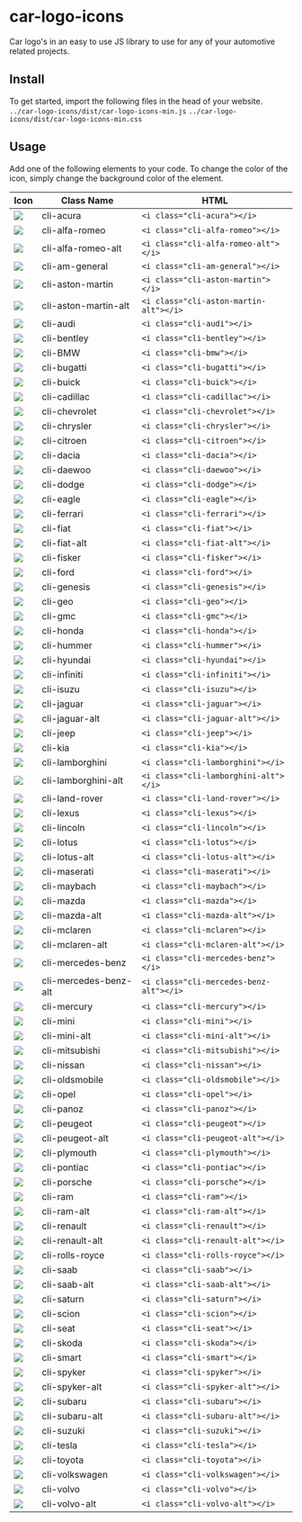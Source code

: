# car-logo-icons
Car logo's in an easy to use JS library to use for any of your automotive related projects.

## Install
To get started, import the following files in the head of your website.
`../car-logo-icons/dist/car-logo-icons-min.js`
`../car-logo-icons/dist/car-logo-icons-min.css`

## Usage
Add one of the following elements to your code. To change the color of the icon, simply change the background color of the element.

|Icon|Class Name|HTML|
|---|---|---|
| ![](./icons/acura.svg) | cli-acura | `<i class="cli-acura"></i>`|
| ![](./icons/alfa-romeo.svg) | cli-alfa-romeo | `<i class="cli-alfa-romeo"></i>`|
| ![](./icons/alfa-romeo-alt.svg) | cli-alfa-romeo-alt | `<i class="cli-alfa-romeo-alt"></i>`|
| ![](./icons/am-general.svg) | cli-am-general | `<i class="cli-am-general"></i>`| |
| ![](./icons/aston-martin.svg) | cli-aston-martin | `<i class="cli-aston-martin"></i>`|
| ![](./icons/aston-martin-alt.svg) | cli-aston-martin-alt | `<i class="cli-aston-martin-alt"></i>`|
| ![](./icons/audi.svg) | cli-audi | `<i class="cli-audi"></i>`|
| ![](./icons/bentley.svg) | cli-bentley | `<i class="cli-bentley"></i>`|
| ![](./icons/bmw.svg) | cli-BMW | `<i class="cli-bmw"></i>`|
| ![](./icons/bugatti.svg) | cli-bugatti | `<i class="cli-bugatti"></i>`|
| ![](./icons/buick.svg) | cli-buick | `<i class="cli-buick"></i>`|
| ![](./icons/cadillac.svg) | cli-cadillac | `<i class="cli-cadillac"></i>`|
| ![](./icons/chevrolet.svg) | cli-chevrolet | `<i class="cli-chevrolet"></i>`|
| ![](./icons/chrysler.svg) | cli-chrysler | `<i class="cli-chrysler"></i>`|
| ![](./icons/citroen.svg) | cli-citroen | `<i class="cli-citroen"></i>`|
| ![](./icons/dacia.svg) | cli-dacia | `<i class="cli-dacia"></i>`|
| ![](./icons/daewoo.svg) | cli-daewoo | `<i class="cli-daewoo"></i>`|
| ![](./icons/dodge.svg) | cli-dodge | `<i class="cli-dodge"></i>`|
| ![](./icons/eagle.svg) | cli-eagle | `<i class="cli-eagle"></i>`|
| ![](./icons/ferrari.svg) | cli-ferrari | `<i class="cli-ferrari"></i>`|
| ![](./icons/fiat.svg) | cli-fiat | `<i class="cli-fiat"></i>`|
| ![](./icons/fiat-alt.svg) | cli-fiat-alt | `<i class="cli-fiat-alt"></i>`|
| ![](./icons/fisker.svg) | cli-fisker | `<i class="cli-fisker"></i>`|
| ![](./icons/ford.svg) | cli-ford | `<i class="cli-ford"></i>`|
| ![](./icons/genesis.svg) | cli-genesis | `<i class="cli-genesis"></i>`|
| ![](./icons/geo.svg) | cli-geo | `<i class="cli-geo"></i>`|
| ![](./icons/gmc.svg) | cli-gmc | `<i class="cli-gmc"></i>`|
| ![](./icons/honda.svg) | cli-honda | `<i class="cli-honda"></i>`|
| ![](./icons/hummer.svg) | cli-hummer | `<i class="cli-hummer"></i>`|
| ![](./icons/hyundai.svg) | cli-hyundai | `<i class="cli-hyundai"></i>`|
| ![](./icons/infiniti.svg) | cli-infiniti | `<i class="cli-infiniti"></i>`|
| ![](./icons/isuzu.svg) | cli-isuzu | `<i class="cli-isuzu"></i>`|
| ![](./icons/jaguar.svg) | cli-jaguar | `<i class="cli-jaguar"></i>`|
| ![](./icons/jaguar-alt.svg) | cli-jaguar-alt | `<i class="cli-jaguar-alt"></i>`|
| ![](./icons/jeep.svg) | cli-jeep | `<i class="cli-jeep"></i>`|
| ![](./icons/kia.svg) | cli-kia | `<i class="cli-kia"></i>`|
| ![](./icons/lamborghini.svg) | cli-lamborghini | `<i class="cli-lamborghini"></i>`|
| ![](./icons/lamborghini-alt.svg) | cli-lamborghini-alt | `<i class="cli-lamborghini-alt"></i>`|
| ![](./icons/land-rover.svg) | cli-land-rover | `<i class="cli-land-rover"></i>`|
| ![](./icons/lexus.svg) | cli-lexus | `<i class="cli-lexus"></i>`|
| ![](./icons/lincoln.svg) | cli-lincoln | `<i class="cli-lincoln"></i>`|
| ![](./icons/lotus.svg) | cli-lotus | `<i class="cli-lotus"></i>`|
| ![](./icons/lotus-alt.svg) | cli-lotus-alt | `<i class="cli-lotus-alt"></i>`|
| ![](./icons/maserati.svg) | cli-maserati | `<i class="cli-maserati"></i>`|
| ![](./icons/maybach.svg) | cli-maybach | `<i class="cli-maybach"></i>`|
| ![](./icons/mazda.svg) | cli-mazda | `<i class="cli-mazda"></i>`|
| ![](./icons/mazda-alt.svg) | cli-mazda-alt | `<i class="cli-mazda-alt"></i>`|
| ![](./icons/mclaren.svg) | cli-mclaren | `<i class="cli-mclaren"></i>`|
| ![](./icons/mclaren-alt.svg) | cli-mclaren-alt | `<i class="cli-mclaren-alt"></i>`|
| ![](./icons/mercedes-benz.svg) | cli-mercedes-benz | `<i class="cli-mercedes-benz"></i>`|
| ![](./icons/mercedes-benz-alt.svg) | cli-mercedes-benz-alt | `<i class="cli-mercedes-benz-alt"></i>`|
| ![](./icons/mercury.svg) | cli-mercury | `<i class="cli-mercury"></i>`|
| ![](./icons/mini.svg) | cli-mini | `<i class="cli-mini"></i>`|
| ![](./icons/mini-alt.svg) | cli-mini-alt | `<i class="cli-mini-alt"></i>`|
| ![](./icons/mitsubishi.svg) | cli-mitsubishi | `<i class="cli-mitsubishi"></i>`|
| ![](./icons/nissan.svg) | cli-nissan | `<i class="cli-nissan"></i>`|
| ![](./icons/oldsmobile.svg) | cli-oldsmobile | `<i class="cli-oldsmobile"></i>`|
| ![](./icons/opel.svg) | cli-opel | `<i class="cli-opel"></i>`|
| ![](./icons/panoz.svg) | cli-panoz | `<i class="cli-panoz"></i>`|
| ![](./icons/peugeot.svg) | cli-peugeot | `<i class="cli-peugeot"></i>`|
| ![](./icons/peugeot-alt.svg) | cli-peugeot-alt | `<i class="cli-peugeot-alt"></i>`|
| ![](./icons/plymouth.svg) | cli-plymouth | `<i class="cli-plymouth"></i>`|
| ![](./icons/pontiac.svg) | cli-pontiac | `<i class="cli-pontiac"></i>`|
| ![](./icons/porsche.svg) | cli-porsche | `<i class="cli-porsche"></i>`|
| ![](./icons/ram.svg) | cli-ram | `<i class="cli-ram"></i>`|
| ![](./icons/ram-alt.svg) | cli-ram-alt | `<i class="cli-ram-alt"></i>`|
| ![](./icons/renault.svg) | cli-renault | `<i class="cli-renault"></i>`|
| ![](./icons/renault-alt.svg) | cli-renault-alt | `<i class="cli-renault-alt"></i>`|
| ![](./icons/rolls-royce.svg) | cli-rolls-royce | `<i class="cli-rolls-royce"></i>`|
| ![](./icons/saab.svg) | cli-saab | `<i class="cli-saab"></i>`|
| ![](./icons/saab-alt.svg) | cli-saab-alt | `<i class="cli-saab-alt"></i>`|
| ![](./icons/saturn.svg) | cli-saturn | `<i class="cli-saturn"></i>`|
| ![](./icons/scion.svg) | cli-scion | `<i class="cli-scion"></i>`|
| ![](./icons/seat.svg) | cli-seat | `<i class="cli-seat"></i>`|
| ![](./icons/skoda.svg) | cli-skoda | `<i class="cli-skoda"></i>`|
| ![](./icons/smart.svg) | cli-smart | `<i class="cli-smart"></i>`|
| ![](./icons/spyker.svg) | cli-spyker | `<i class="cli-spyker"></i>`|
| ![](./icons/spyker-alt.svg) | cli-spyker-alt | `<i class="cli-spyker-alt"></i>`|
| ![](./icons/subaru.svg) | cli-subaru | `<i class="cli-subaru"></i>`|
| ![](./icons/subaru-alt.svg) | cli-subaru-alt | `<i class="cli-subaru-alt"></i>`|
| ![](./icons/suzuki.svg) | cli-suzuki | `<i class="cli-suzuki"></i>`|
| ![](./icons/tesla.svg) | cli-tesla | `<i class="cli-tesla"></i>`|
| ![](./icons/toyota.svg) | cli-toyota | `<i class="cli-toyota"></i>`|
| ![](./icons/volkswagen.svg) | cli-volkswagen | `<i class="cli-volkswagen"></i>`|
| ![](./icons/volvo.svg) | cli-volvo | `<i class="cli-volvo"></i>`|
| ![](./icons/volvo-alt.svg) | cli-volvo-alt | `<i class="cli-volvo-alt"></i>`|